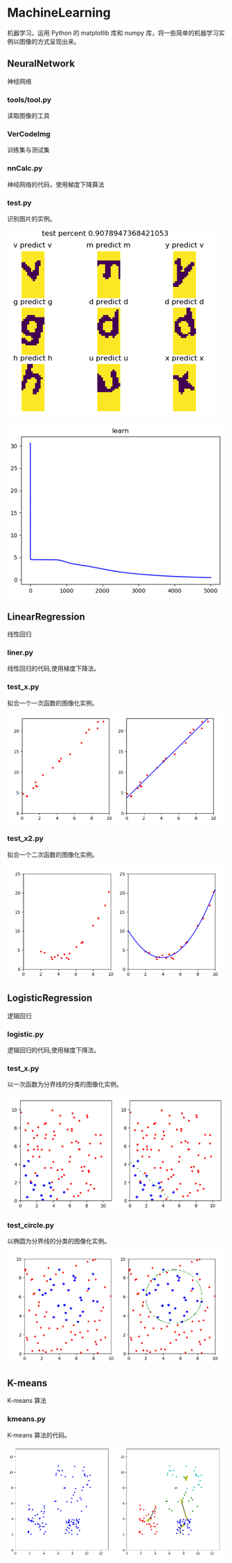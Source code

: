# MachineLearning
机器学习。运用 Python 的 matplotlib 库和 numpy 库，将一些简单的机器学习实例以图像的方式呈现出来。


## NeuralNetwork
神经网络

### tools/tool.py
读取图像的工具

### VerCodeImg
训练集与测试集

### nnCalc.py
神经网络的代码，使用梯度下降算法

### test.py
识别图片的实例。

![test_x](https://raw.githubusercontent.com/BanSheeGun/MachineLearning/master/pic/6.png)

![test_x](https://raw.githubusercontent.com/BanSheeGun/MachineLearning/master/pic/7.png)


## LinearRegression
线性回归

### liner.py
线性回归的代码,使用梯度下降法。
### test_x.py
拟合一个一次函数的图像化实例。

![test_x](https://raw.githubusercontent.com/BanSheeGun/MachineLearning/master/pic/2.png)
### test_x2.py
拟合一个二次函数的图像化实例。

![test_x2](https://raw.githubusercontent.com/BanSheeGun/MachineLearning/master/pic/3.png)

## LogisticRegression
逻辑回归
### logistic.py
逻辑回归的代码,使用梯度下降法。
### test_x.py
以一次函数为分界线的分类的图像化实例。

![test_x](https://raw.githubusercontent.com/BanSheeGun/MachineLearning/master/pic/5.png)
### test_circle.py
以椭圆为分界线的分类的图像化实例。

![test_circle](https://raw.githubusercontent.com/BanSheeGun/MachineLearning/master/pic/4.png)

## K-means
K-means 算法

### kmeans.py
K-means 算法的代码。

![k-means](https://raw.githubusercontent.com/BanSheeGun/MachineLearning/master/pic/1.png)